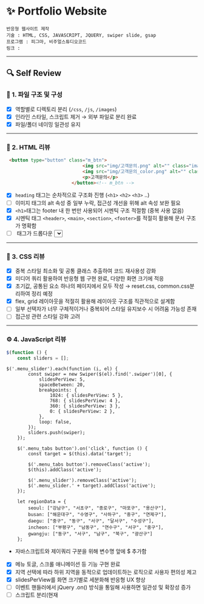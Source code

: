 
# ✨ Portfolio Website

    반응형 웹사이트 제작
    기술 : HTML, CSS, JAVASCRIPT, JQUERY, swiper slide, gsap
    프로그램 : 피그마, 비주얼스튜디오코드
    링크 : 


---
## 🔍 Self Review

### 📁 1. 파일 구조 및 구성
- [x] 역할별로 디렉토리 분리 (`/css`, `/js`, `/images`)
- [x] 인라인 스타일, 스크립트 제거 → 외부 파일로 분리 완료
- [x] 파일/폴더 네이밍 일관성 유지

---

### 🧱 2. HTML 리뷰
```html
 <button type="button" class="m_btn">
                            <img src="img/고객문의.png" alt="" class="image before">
                            <img src="img/고객문의_color.png" alt="" class="image after">
                            <p>고객문의</p>
                        </button><!-- m_btn -->
```
- [x] `heading` 태그는 순차적으로 구조화 진행 (`<h1>` `<h2>` `<h3>` ..)
- [ ] 이미지 태그의 alt 속성 중 일부 누락, 접근성 개선을 위해 alt 속성 보완 필요
- [x] `<h1>`태그는 footer 내 한 번만 사용되어 시멘틱 구조 적절함 (중복 사용 없음)
- [x] 시멘틱 태그 `<header>`, `<main>`, `<section>`, `<footer>`를 적절히 활용해 문서 구조가 명확함
- [ ] <label> 태그가 드롭다운 <select> 요소에 연결되어 있지 않음 사용자와 보조기술의 이해를 돕기 위해 <label> 추가 필요
---

### 🎨 3. CSS 리뷰
- [x] 중복 스타일 최소화 및 공통 클래스 추출하여 코드 재사용성 강화
- [x] 미디어 쿼리 활용하여 반응형 웹 구현 완료, 다양한 화면 크기에 적응
- [x] 초기값, 공통된 요소 하나의 페이지에서 모두 작성 → reset.css, common.css분리하여 정리 예정
- [x] flex, grid 레이아웃을 적절히 활용해 레이아웃 구조를 직관적으로 설계함
- [ ] 일부 선택자가 너무 구체적이거나 중복되어 스타일 유지보수 시 어려움 가능성 존재
- [ ] 접근성 관련 스타일 강화 고려

---

### ⚙️ 4. JavaScript 리뷰
```javascript
$(function () {
    const sliders = [];
```
```
$('.menu_slider').each(function (i, el) {
        const swiper = new Swiper($(el).find('.swiper')[0], {
            slidesPerView: 5,
            spaceBetween: 20,
            breakpoints: {
                1024: { slidesPerView: 5 },
                768: { slidesPerView: 4 },
                360: { slidesPerView: 3 },
                0: { slidesPerView: 2 },
            },
            loop: false,
        });
        sliders.push(swiper);
    });
```
```
    $('.menu_tabs button').on('click', function () {
        const target = $(this).data('target');

        $('.menu_tabs button').removeClass('active');
        $(this).addClass('active');

        $('.menu_slider').removeClass('active');
        $('.menu_slider.' + target).addClass('active');
    });
```
```
    let regionData = {
        seoul: ["강남구", "서초구", "종로구", "마포구", "용산구"],
        busan: ["해운대구", "수영구", "사하구", "중구", "연제구"],
        daegu: ["중구", "동구", "서구", "달서구", "수성구"],
        incheon: ["부평구", "남동구", "연수구", "서구", "중구"],
        gwangju: ["동구", "서구", "남구", "북구", "광산구"]
    };

```
- 자바스크립트와 제이쿼리 구분을 위해 변수명 앞에 $ 추가함

- [x] 메뉴 토글, 스크롤 애니메이션 등 기능 구현 완료
- [x] 지역 선택에 따라 하위 지역을 동적으로 업데이트하는 로직으로 사용자 편의성 제고
- [x] slidesPerView를 화면 크기별로 세분화해 반응형 UX 향상
- [ ] 이벤트 핸들러에서 jQuery .on() 방식을 통일해 사용하면 일관성 및 확장성 증가
- [ ] 스크립트 분리(현재 <script>가 HTML 내 임베디드 상태) 및 모듈화 고려
```javascript
  $(".use-checkbox-top").change(function () {
    if (
      $(".use-checkbox-top:checked").length === $(".use-checkbox-top").length
    ) {
      btnSubmitTop.addClass("active");
    } else {
      btnSubmitTop.removeClass("active");
    }
  });
  $(".use-checkbox-bottom").change(function () {
    if (
      $(".use-checkbox-bottom:checked").length ===
      $(".use-checkbox-bottom").length
    ) {
      btnSubmitBottom.addClass("active");
    } else {
      btnSubmitBottom.removeClass("active");
    }
  });
```
- 탭 전환 시 슬라이더가 정상적으로 초기화 및 리프레시되도록 처리 보완 필요

---

### 🎯 5. UX/UI 측면
- [x] 인터랙션 요소에 hover 및 focus 스타일 제공
- [x]  `nav_mobile` 메뉴와 토글 버튼이 존재하며, 미디어 쿼리로 모바일/PC 메뉴 구분 처리되어 있고, JS로 토글 이벤트도 연결된 상태
- [ ] CSS에서 .section별 구분은 있지만 일부 섹션 내 요소들의 여백, 정렬이 조금 더 명확해지면 시각적 계층 구조가 더 개선될 수 있음
- [ ] 
<img src="https://github.com/user-attachments/assets/3934e497-461f-4bd4-9e6b-bc286d2ebf24" style="width: 500px;"/>

- [ ] PPL과 영상 보러갈 수 있도록 링크 추가

---

## 🛠️ 개선 계획 (To-Do)
- [ ] `<h1>` 태그 구조 개선
- [ ] JavaScript 함수명 정비
- [ ] 로딩 애니메이션 추가
- [ ] 불필요한 font파일 제거

---
